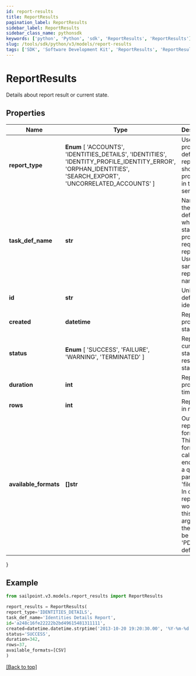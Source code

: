 ```yaml
---
id: report-results
title: ReportResults
pagination_label: ReportResults
sidebar_label: ReportResults
sidebar_class_name: pythonsdk
keywords: ['python', 'Python', 'sdk', 'ReportResults', 'ReportResults'] 
slug: /tools/sdk/python/v3/models/report-results
tags: ['SDK', 'Software Development Kit', 'ReportResults', 'ReportResults']
---
```


# ReportResults

Details about report result or current state.

## Properties

Name | Type | Description | Notes
------------ | ------------- | ------------- | -------------
**report_type** |  **Enum** [  'ACCOUNTS',    'IDENTITIES_DETAILS',    'IDENTITIES',    'IDENTITY_PROFILE_IDENTITY_ERROR',    'ORPHAN_IDENTITIES',    'SEARCH_EXPORT',    'UNCORRELATED_ACCOUNTS' ] | Use this property to define what report should be processed in the RDE service. | [optional] 
**task_def_name** | **str** | Name of the task definition which is started to process requesting report. Usually the same as report name | [optional] 
**id** | **str** | Unique task definition identifier. | [optional] 
**created** | **datetime** | Report processing start date | [optional] 
**status** |  **Enum** [  'SUCCESS',    'FAILURE',    'WARNING',    'TERMINATED' ] | Report current state or result status. | [optional] 
**duration** | **int** | Report processing time in ms. | [optional] 
**rows** | **int** | Report size in rows. | [optional] 
**available_formats** | **[]str** | Output report file formats. This are formats for calling get endpoint as a query parameter 'fileFormat'.  In case report won't have this argument there will be ['CSV', 'PDF'] as default. | [optional] 
}

## Example

```python
from sailpoint.v3.models.report_results import ReportResults

report_results = ReportResults(
report_type='IDENTITIES_DETAILS',
task_def_name='Identities Details Report',
id='a248c16fe22222b2bd49615481311111',
created=datetime.datetime.strptime('2013-10-20 19:20:30.00', '%Y-%m-%d %H:%M:%S.%f'),
status='SUCCESS',
duration=342,
rows=37,
available_formats=[CSV]
)

```
[[Back to top]](#) 

